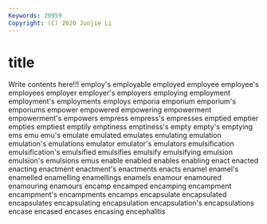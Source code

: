 ```yaml
---
Keywords: 20959
Copyright: (C) 2020 Junjie Li
---
```


# title

Write contents here!!!
employ's 
employable
employed 
employee 
employee's 
employees 
employer 
employer's 
employers 
employing 
employment 
employment's
employments 
employs 
emporia 
emporium 
emporium's 
emporiums 
empower 
empowered 
empowering 
empowerment
empowerment's 
empowers 
empress 
empress's 
empresses 
emptied 
emptier 
empties 
emptiest 
emptily
emptiness 
emptiness's 
empty 
empty's 
emptying 
ems 
emu 
emu's 
emulate 
emulated
emulates 
emulating 
emulation 
emulation's 
emulations 
emulator 
emulator's 
emulators 
emulsification 
emulsification's
emulsified 
emulsifies 
emulsify 
emulsifying 
emulsion 
emulsion's 
emulsions 
emus 
enable 
enabled
enables 
enabling 
enact 
enacted 
enacting 
enactment 
enactment's 
enactments 
enacts 
enamel
enamel's 
enamelled 
enamelling 
enamellings 
enamels 
enamour 
enamoured 
enamouring 
enamours 
encamp
encamped 
encamping 
encampment 
encampment's 
encampments 
encamps 
encapsulate 
encapsulated 
encapsulates 
encapsulating
encapsulation 
encapsulation's 
encapsulations 
encase 
encased 
encases 
encasing 
encephalitis 
